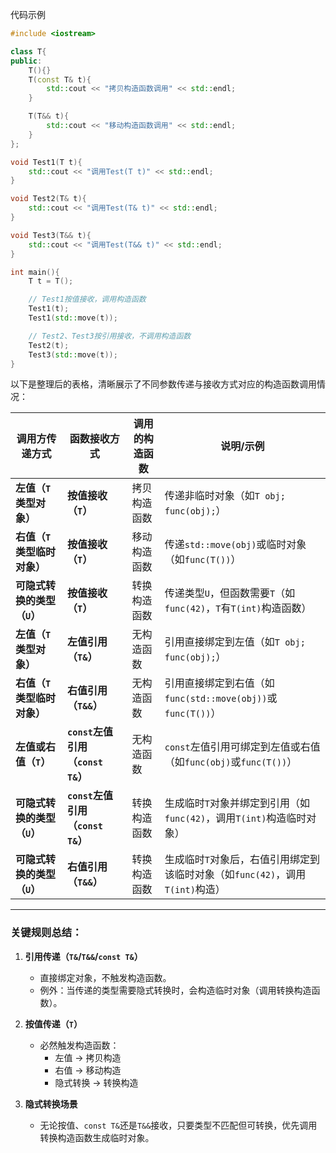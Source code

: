 代码示例
```cpp
#include <iostream>

class T{
public:
    T(){}
    T(const T& t){
        std::cout << "拷贝构造函数调用" << std::endl;
    } 

    T(T&& t){
        std::cout << "移动构造函数调用" << std::endl;
    }
};

void Test1(T t){
    std::cout << "调用Test(T t)" << std::endl;
}

void Test2(T& t){
    std::cout << "调用Test(T& t)" << std::endl;
}

void Test3(T&& t){
    std::cout << "调用Test(T&& t)" << std::endl;
}

int main(){
    T t = T();

    // Test1按值接收，调用构造函数
    Test1(t);
    Test1(std::move(t));

    // Test2、Test3按引用接收，不调用构造函数
    Test2(t);
    Test3(std::move(t));
}
```


以下是整理后的表格，清晰展示了不同参数传递与接收方式对应的构造函数调用情况：


| **调用方传递方式**      | **函数接收方式**           | **调用的构造函数**       | **说明/示例**                                                                 |
|-------------------------|----------------------------|--------------------------|-------------------------------------------------------------------------------|
| **左值（`T`类型对象）**  | **按值接收（`T`）**         | 拷贝构造函数             | 传递非临时对象（如`T obj; func(obj);`）                                       |
| **右值（`T`类型临时对象）** | **按值接收（`T`）**         | 移动构造函数             | 传递`std::move(obj)`或临时对象（如`func(T())`）                               |
| **可隐式转换的类型（`U`）** | **按值接收（`T`）**         | 转换构造函数             | 传递类型`U`，但函数需要`T`（如`func(42)`，`T`有`T(int)`构造函数）              |
| **左值（`T`类型对象）**  | **左值引用（`T&`）**        | 无构造函数               | 引用直接绑定到左值（如`T obj; func(obj);`）                                   |
| **右值（`T`类型临时对象）** | **右值引用（`T&&`）**       | 无构造函数               | 引用直接绑定到右值（如`func(std::move(obj))`或`func(T())`）                   |
| **左值或右值（`T`）**    | **`const`左值引用（`const T&`）** | 无构造函数               | `const`左值引用可绑定到左值或右值（如`func(obj)`或`func(T())`）               |
| **可隐式转换的类型（`U`）** | **`const`左值引用（`const T&`）** | 转换构造函数             | 生成临时`T`对象并绑定到引用（如`func(42)`，调用`T(int)`构造临时对象）          |
| **可隐式转换的类型（`U`）** | **右值引用（`T&&`）**       | 转换构造函数             | 生成临时`T`对象后，右值引用绑定到该临时对象（如`func(42)`，调用`T(int)`构造） |

---

### **关键规则总结**：
1. **引用传递（`T&`/`T&&`/`const T&`）**  
   - 直接绑定对象，不触发构造函数。
   - 例外：当传递的类型需要隐式转换时，会构造临时对象（调用转换构造函数）。

2. **按值传递（`T`）**  
   - 必然触发构造函数：  
     - 左值 → 拷贝构造  
     - 右值 → 移动构造  
     - 隐式转换 → 转换构造  

3. **隐式转换场景**  
   - 无论按值、`const T&`还是`T&&`接收，只要类型不匹配但可转换，优先调用转换构造函数生成临时对象。
